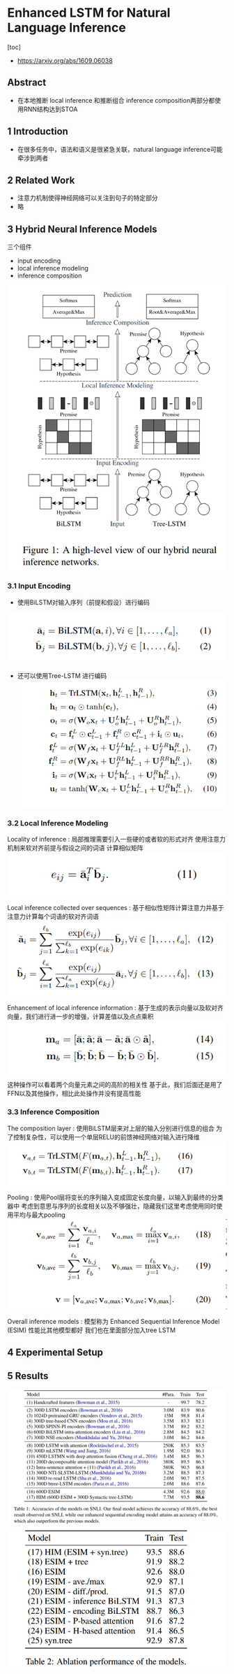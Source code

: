 # Enhanced LSTM for Natural Language Inference
[toc]

- https://arxiv.org/abs/1609.06038

## Abstract
- 在本地推断 local inference 和推断组合 inference composition两部分都使用RNN结构达到STOA

## 1 Introduction
- 在很多任务中，语法和语义是很紧急关联，natural language inference可能牵涉到两者

## 2 Related Work
- 注意力机制使得神经网络可以关注到句子的特定部分
- 略

## 3 Hybrid Neural Inference Models
三个组件
- input encoding
- local inference modeling
- inference composition

![](../../images/d0001/01201300217207503002.png)
### 3.1 Input Encoding
- 使用BiLSTM对输入序列（前提和假设）进行编码

![](../../images/d0001/01201500217207535002.png)
- 还可以使用Tree-LSTM 进行编码
![](../../images/d0001/01201520217207565202.png)

### 3.2 Local Inference Modeling
Locality of inference
:  局部推理需要引入一些硬的或者软的形式对齐
使用注意力机制来软对齐前提与假设之间的词语
计算相似矩阵
![](../../images/d0001/01201050218207050502.png)

Local inference collected over sequences
: 基于相似性矩阵计算注意力并基于注意力计算每个词语的软对齐词语
![](../../images/d0001/01201520218207075202.png)

Enhancement of local inference information
: 基于生成的表示向量以及软对齐向量，我们进行进一步的增强，计算差值以及点点乘积
![](../../images/d0001/01201120218207111202.png)
这种操作可以看着两个向量元素之间的高阶的相关性
基于此，我们后面还是用了FFN以及其他操作，相比此处操作并没有提高性能

### 3.3 Inference Composition
The composition layer 
: 使用BiLSTM层来对上层的输入分别进行信息的组合
为了控制复杂性，可以使用一个单层RELU的前馈神经网络对输入进行降维
![](../../images/d0001/01201410218207174102.png)

Pooling
: 使用Pool层将变长的序列输入变成固定长度向量，以输入到最终的分类器中
考虑到意思与序列的长度相关以及不够强壮，隐藏我们这里考虑使用同时使用平均与最大pooling
![](../../images/d0001/01201380219207153802.png)

Overall inference models
: 模型称为 Enhanced Sequential Inference Model (ESIM)
性能比其他模型都好
我们也在里面部分加入tree LSTM

## 4 Experimental Setup

## 5 Results
![](../../images/d0001/01201480219207254802.png)
![](../../images/d0001/01201440219207264402.png)
